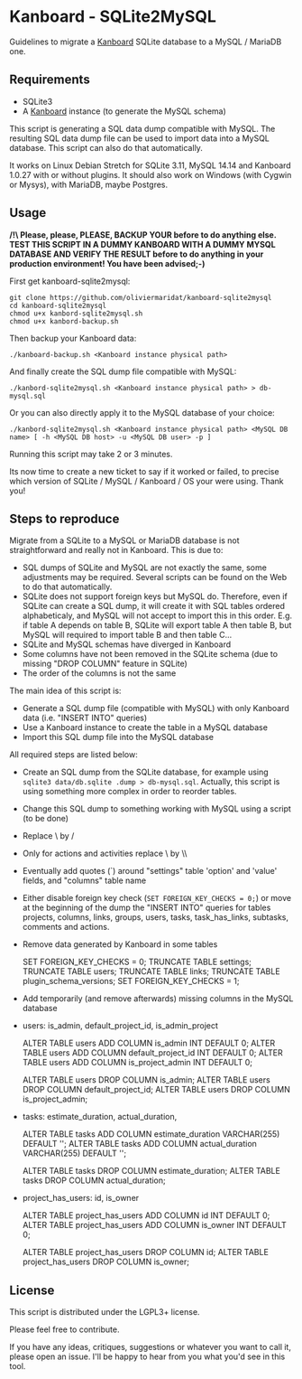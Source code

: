 Kanboard - SQLite2MySQL
=======================

Guidelines to migrate a [Kanboard](https://github.com/fguillot/kanboard) SQLite database to a MySQL / MariaDB one.

Requirements
------------------------

* SQLite3
* A [Kanboard](https://github.com/fguillot/kanboard) instance (to generate the MySQL schema)

This script is generating a SQL data dump compatible with MySQL. The resulting SQL data dump file can be used to import data into a MySQL database. This script can also do that automatically.

It works on Linux Debian Stretch for SQLite 3.11, MySQL 14.14 and Kanboard 1.0.27 with or without plugins.
It should also work on Windows (with Cygwin or Mysys), with MariaDB, maybe Postgres.

Usage
------------------------

**/!\ Please, please, PLEASE, BACKUP YOUR before to do anything else. TEST THIS SCRIPT IN A DUMMY KANBOARD WITH A DUMMY MYSQL DATABASE AND VERIFY THE RESULT before to do anything in your production environment! You have been advised;-)**

First get kanboard-sqlite2mysql:

    git clone https://github.com/oliviermaridat/kanboard-sqlite2mysql
    cd kanboard-sqlite2mysql
    chmod u+x kanbord-sqlite2mysql.sh
    chmod u+x kanbord-backup.sh
    
Then backup your Kanboard data:

    ./kanboard-backup.sh <Kanboard instance physical path>

And finally create the SQL dump file compatible with MySQL:

    ./kanbord-sqlite2mysql.sh <Kanboard instance physical path> > db-mysql.sql

Or you can also directly apply it to the MySQL database of your choice:

    ./kanbord-sqlite2mysql.sh <Kanboard instance physical path> <MySQL DB name> [ -h <MySQL DB host> -u <MySQL DB user> -p ]

Running this script may take 2 or 3 minutes.

Its now time to create a new ticket to say if it worked or failed, to precise which version of SQLite / MySQL / Kanboard / OS your were using. Thank you!

Steps to reproduce
------------------------

Migrate from a SQLite to a MySQL or MariaDB database is not straightforward and really not in Kanboard. This is due to:

* SQL dumps of SQLite and MySQL are not exactly the same, some adjustments may be required. Several scripts can be found on the Web to do that automatically.
* SQLite does not support foreign keys but MySQL do. Therefore, even if SQLite can create a SQL dump, it will create it with SQL tables ordered alphabeticaly, and MySQL will not accept to import this in this order. E.g. if table A depends on table B, SQLite will export table A then table B, but MySQL will required to import table B and then table C...
* SQLite and MySQL schemas have diverged in Kanboard
 * Some columns have not been removed in the SQLite schema (due to missing "DROP COLUMN" feature in SQLite)
 * The order of the columns is not the same

The main idea of this script is:
* Generate a SQL dump file (compatible with MySQL) with only Kanboard data (i.e. "INSERT INTO" queries)
* Use a Kanboard instance to create the table in a MySQL database
* Import this SQL dump file into the MySQL database  

All required steps are listed below:
* Create an SQL dump from the SQLite database, for example using `sqlite3 data/db.sqlite .dump > db-mysql.sql`. Actually, this script is using something more complex in order to reorder tables.
* Change this SQL dump to something working with MySQL using a script (to be done)
 * Replace \ by /
 * Only for actions and activities replace \ by \\\\
 * Eventually add quotes (\`) around "settings" table 'option' and 'value' fields, and "columns" table name
* Either disable foreign key check (`SET FOREIGN_KEY_CHECKS = 0;`) or move  at the beginning of the dump the "INSERT INTO" queries for tables projects, columns, links, groups, users, tasks, task_has_links, subtasks, comments and actions.
* Remove data generated by Kanboard in some tables

    SET FOREIGN_KEY_CHECKS = 0;
    TRUNCATE TABLE settings;
    TRUNCATE TABLE users;
    TRUNCATE TABLE links;
    TRUNCATE TABLE plugin_schema_versions;
    SET FOREIGN_KEY_CHECKS = 1;
    
* Add temporarily (and remove afterwards) missing columns in the MySQL database
 * users: is_admin, default_project_id, is_admin_project
 
    ALTER TABLE users ADD COLUMN is_admin INT DEFAULT 0;
    ALTER TABLE users ADD COLUMN default_project_id INT DEFAULT 0;
    ALTER TABLE users ADD COLUMN is_project_admin INT DEFAULT 0;
    
    ALTER TABLE users DROP COLUMN is_admin;
    ALTER TABLE users DROP COLUMN default_project_id;
    ALTER TABLE users DROP COLUMN is_project_admin;
    
 * tasks: estimate_duration, actual_duration, 

    ALTER TABLE tasks ADD COLUMN estimate_duration VARCHAR(255) DEFAULT '';
    ALTER TABLE tasks ADD COLUMN actual_duration VARCHAR(255) DEFAULT '';
    
    ALTER TABLE tasks DROP COLUMN estimate_duration;
    ALTER TABLE tasks DROP COLUMN actual_duration;
 * project_has_users: id, is_owner

    ALTER TABLE project_has_users ADD COLUMN id INT DEFAULT 0;
    ALTER TABLE project_has_users ADD COLUMN is_owner INT DEFAULT 0;
    
    ALTER TABLE project_has_users DROP COLUMN id;
    ALTER TABLE project_has_users DROP COLUMN is_owner;
    
    
License
--------------------------------

This script is distributed under the LGPL3+ license.

Please feel free to contribute.

If you have any ideas, critiques, suggestions or whatever you want to call it, please open an issue. I'll be happy to hear from you what you'd see in this tool.


